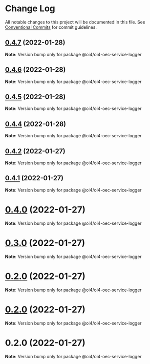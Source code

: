 # Change Log

All notable changes to this project will be documented in this file.
See [Conventional Commits](https://conventionalcommits.org) for commit guidelines.

## [0.4.7](https://github.com/OI4/oi4-service/compare/@oi4/oi4-oec-service-logger@0.4.6...@oi4/oi4-oec-service-logger@0.4.7) (2022-01-28)

**Note:** Version bump only for package @oi4/oi4-oec-service-logger





## [0.4.6](https://github.com/OI4/oi4-service/compare/@oi4/oi4-oec-service-logger@0.4.5...@oi4/oi4-oec-service-logger@0.4.6) (2022-01-28)

**Note:** Version bump only for package @oi4/oi4-oec-service-logger





## [0.4.5](https://github.com/OI4/oi4-service/compare/@oi4/oi4-oec-service-logger@0.4.4...@oi4/oi4-oec-service-logger@0.4.5) (2022-01-28)

**Note:** Version bump only for package @oi4/oi4-oec-service-logger





## [0.4.4](https://github.com/OI4/oi4-service/compare/@oi4/oi4-oec-service-logger@0.4.2...@oi4/oi4-oec-service-logger@0.4.4) (2022-01-28)

**Note:** Version bump only for package @oi4/oi4-oec-service-logger





## [0.4.2](https://github.com/OI4/oi4-service/compare/@oi4/oi4-oec-service-logger@0.4.1...@oi4/oi4-oec-service-logger@0.4.2) (2022-01-27)

**Note:** Version bump only for package @oi4/oi4-oec-service-logger





## [0.4.1](https://github.com/OI4/oi4-service/compare/@oi4/oi4-oec-service-logger@0.4.0...@oi4/oi4-oec-service-logger@0.4.1) (2022-01-27)

**Note:** Version bump only for package @oi4/oi4-oec-service-logger





# [0.4.0](https://github.com/OI4/oi4-service/compare/@oi4/oi4-oec-service-logger@0.3.0...@oi4/oi4-oec-service-logger@0.4.0) (2022-01-27)

**Note:** Version bump only for package @oi4/oi4-oec-service-logger





# [0.3.0](https://github.com/OI4/oi4-service/compare/@oi4/oi4-oec-service-logger@0.2.0...@oi4/oi4-oec-service-logger@0.3.0) (2022-01-27)

**Note:** Version bump only for package @oi4/oi4-oec-service-logger





# [0.2.0](https://github.com/OI4/oi4-service/compare/@oi4/oi4-oec-service-logger@0.2.0...@oi4/oi4-oec-service-logger@0.2.0) (2022-01-27)

**Note:** Version bump only for package @oi4/oi4-oec-service-logger





# [0.2.0](https://github.com/OI4/oi4-service/compare/@oi4/oi4-oec-service-logger@0.2.0...@oi4/oi4-oec-service-logger@0.2.0) (2022-01-27)

**Note:** Version bump only for package @oi4/oi4-oec-service-logger





# 0.2.0 (2022-01-27)

**Note:** Version bump only for package @oi4/oi4-oec-service-logger
